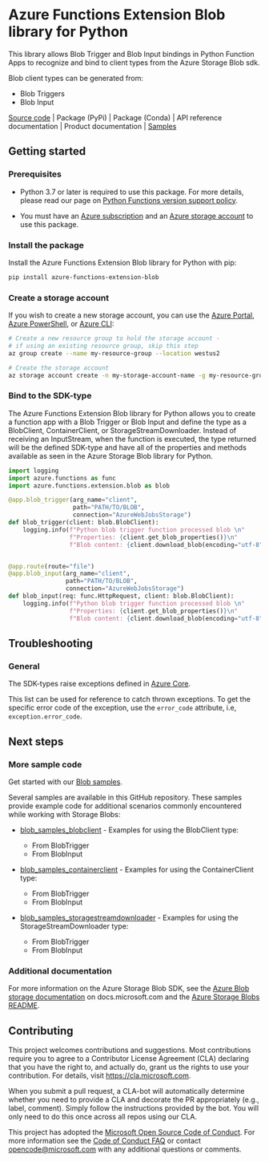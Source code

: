 # Azure Functions Extension Blob library for Python
This library allows Blob Trigger and Blob Input bindings in Python Function Apps to recognize and bind to client types from the
Azure Storage Blob sdk.

Blob client types can be generated from:

* Blob Triggers
* Blob Input

[Source code](https://github.com/Azure/azure-functions-python-extensions/tree/main/azure-functions-extension-blob)
| Package (PyPi)
| Package (Conda)
| API reference documentation
| Product documentation
| [Samples](hhttps://github.com/Azure/azure-functions-python-extensions/tree/main/azure-functions-extension-blob/samples)


## Getting started

### Prerequisites
* Python 3.7 or later is required to use this package. For more details, please read our page on [Python Functions version support policy](https://learn.microsoft.com/en-us/azure/azure-functions/functions-versions?tabs=isolated-process%2Cv4&pivots=programming-language-python#languages).

* You must have an [Azure subscription](https://azure.microsoft.com/free/) and an
[Azure storage account](https://docs.microsoft.com/azure/storage/common/storage-account-overview) to use this package.

### Install the package
Install the Azure Functions Extension Blob library for Python with pip:

```bash
pip install azure-functions-extension-blob
```

### Create a storage account
If you wish to create a new storage account, you can use the
[Azure Portal](https://docs.microsoft.com/azure/storage/common/storage-quickstart-create-account?tabs=azure-portal),
[Azure PowerShell](https://docs.microsoft.com/azure/storage/common/storage-quickstart-create-account?tabs=azure-powershell),
or [Azure CLI](https://docs.microsoft.com/azure/storage/common/storage-quickstart-create-account?tabs=azure-cli):

```bash
# Create a new resource group to hold the storage account -
# if using an existing resource group, skip this step
az group create --name my-resource-group --location westus2

# Create the storage account
az storage account create -n my-storage-account-name -g my-resource-group
```

### Bind to the SDK-type
The Azure Functions Extension Blob library for Python allows you to create a function app with a Blob Trigger or
Blob Input and define the type as a BlobClient, ContainerClient, or StorageStreamDownloader. Instead of receiving
an InputStream, when the function is executed, the type returned will be the defined SDK-type and have all of the
properties and methods available as seen in the Azure Storage Blob library for Python.


```python
import logging
import azure.functions as func
import azure.functions.extension.blob as blob

@app.blob_trigger(arg_name="client",
                  path="PATH/TO/BLOB",
                  connection="AzureWebJobsStorage")
def blob_trigger(client: blob.BlobClient):
    logging.info(f"Python blob trigger function processed blob \n"
                 f"Properties: {client.get_blob_properties()}\n"
                 f"Blob content: {client.download_blob(encoding="utf-8").readall()}")


@app.route(route="file")
@app.blob_input(arg_name="client",
                path="PATH/TO/BLOB",
                connection="AzureWebJobsStorage")
def blob_input(req: func.HttpRequest, client: blob.BlobClient):
    logging.info(f"Python blob trigger function processed blob \n"
                 f"Properties: {client.get_blob_properties()}\n"
                 f"Blob content: {client.download_blob(encoding="utf-8").readall()}")
```

## Troubleshooting
### General
The SDK-types raise exceptions defined in [Azure Core](https://github.com/Azure/azure-sdk-for-python/blob/main/sdk/core/azure-core/README.md).

This list can be used for reference to catch thrown exceptions. To get the specific error code of the exception, use the `error_code` attribute, i.e, `exception.error_code`.

## Next steps

### More sample code

Get started with our [Blob samples](hhttps://github.com/Azure/azure-functions-python-extensions/tree/main/azure-functions-extension-blob/samples).

Several samples are available in this GitHub repository. These samples provide example code for additional scenarios commonly encountered while working with Storage Blobs:

* [blob_samples_blobclient](https://github.com/Azure/azure-functions-python-extensions/tree/main/azure-functions-extension-blob/samples/blob_samples_blobclient)  - Examples for using the BlobClient type:
    * From BlobTrigger
    * From BlobInput

* [blob_samples_containerclient](https://github.com/Azure/azure-functions-python-extensions/tree/main/azure-functions-extension-blob/samples/blob_samples_containerclient) - Examples for using the ContainerClient type:
    * From BlobTrigger
    * From BlobInput

* [blob_samples_storagestreamdownloader](https://github.com/Azure/azure-functions-python-extensions/tree/main/azure-functions-extension-blob/samples/blob_samples_storagestreamdownloader) - Examples for using the StorageStreamDownloader type:
    * From BlobTrigger
    * From BlobInput

### Additional documentation
For more information on the Azure Storage Blob SDK, see the [Azure Blob storage documentation](https://docs.microsoft.com/azure/storage/blobs/) on docs.microsoft.com
and the [Azure Storage Blobs README](https://github.com/Azure/azure-sdk-for-python/tree/main/sdk/storage/azure-storage-blob).

## Contributing
This project welcomes contributions and suggestions.  Most contributions require you to agree to a Contributor License Agreement (CLA) declaring that you have the right to, and actually do, grant us the rights to use your contribution. For details, visit https://cla.microsoft.com.

When you submit a pull request, a CLA-bot will automatically determine whether you need to provide a CLA and decorate the PR appropriately (e.g., label, comment). Simply follow the instructions provided by the bot. You will only need to do this once across all repos using our CLA.

This project has adopted the [Microsoft Open Source Code of Conduct](https://opensource.microsoft.com/codeofconduct/). For more information see the [Code of Conduct FAQ](https://opensource.microsoft.com/codeofconduct/faq/) or contact [opencode@microsoft.com](mailto:opencode@microsoft.com) with any additional questions or comments.